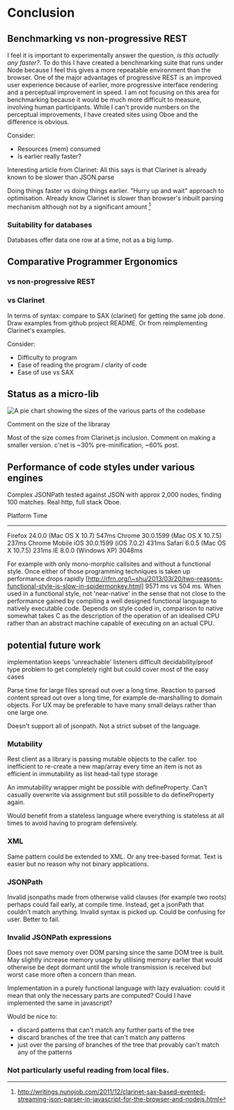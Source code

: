Conclusion
==========

Benchmarking vs non-progressive REST
------------------------------------

I feel it is important to experimentally answer the question, *is this actually any faster?*.
To do this I have created a benchmarking suite that runs under Node
because I feel this gives a more repeatable environment than the browser. 
One of the major advantages of progressive REST is an improved user experience
because of earlier, more progressive interface rendering and a perceptual improvement
in speed. I am not focusing on this area for benchmarking because it would be
much more difficult to measure, involving human participants. While I can't
provide numbers on the perceptual improvements, I have created sites using
Oboe and the difference is obvious.  

Consider:

-   Resources (mem) consumed
-   Is earlier really faster?

Interesting article from Clarinet: All this says is that Clarinet is
already known to be slower than JSON.parse

Doing things faster vs doing things earlier. "Hurry up and wait"
approach to optimisation. Already know Clarinet is slower than browser's
inbuilt parsing mechanism although not by a significant amount [^1]

### Suitability for databases

Databases offer data one row at a time, not as a big lump.

Comparative Programmer Ergonomics
---------------------------------

### vs non-progressive REST

### vs Clarinet

In terms of syntax: compare to SAX (clarinet) for getting the same job
done. Draw examples from github project README. Or from reimplementing
Clarinet's examples.

Consider:

-   Difficulty to program
-   Ease of reading the program / clarity of code
-   Ease of use vs SAX

Status as a micro-lib
---------------------

![A pie chart showing the sizes of the various parts of the
codebase](images/placeholder.png)

Comment on the size of the libraray

Most of the size comes from Clarinet.js inclusion. Comment on making a
smaller version. c'net is \~30% pre-minification, \~60% post.

Performance of code styles under various engines
------------------------------------------------

Complex JSONPath tested against JSON with approx 2,000 nodes, finding
100 matches. Real http, full stack Oboe.

  Platform                                      Time
  ----------------------------------------- --------
  Firefox 24.0.0 (Mac OS X 10.7)               547ms
  Chrome 30.0.1599 (Mac OS X 10.7.5)           237ms
  Chrome Mobile iOS 30.0.1599 (iOS 7.0.2)      431ms
  Safari 6.0.5 (Mac OS X 10.7.5)               231ms
  IE 8.0.0 (Windows XP)                       3048ms

For example with only mono-morphic callsites and without a functional
style. Once either of those programming techniques is taken up
performance drops rapidly
[http://rfrn.org/\~shu/2013/03/20/two-reasons-functional-style-is-slow-in-spidermonkey.html]
9571 ms vs 504 ms. When used in a functional style, not 'near-native' in
the sense that not close to the performance gained by compiling a well
designed functional language to natively executable code. Depends on
style coded in, comparison to native somewhat takes C as the description
of the operation of an idealised CPU rather than an abstract machine
capable of executing on an actual CPU.

potential future work
---------------------

implementation keeps 'unreachable' listeners difficult
decidability/proof type problem to get completely right but could cover
most of the easy cases

Parse time for large files spread out over a long time. Reaction to
parsed content spread out over a long time, for example de-marshalling
to domain objects. For UX may be preferable to have many small delays
rather than one large one.

Doesn't support all of jsonpath. Not a strict subset of the language.

### Mutability

Rest client as a library is passing mutable objects to the caller. too
inefficient to re-create a new map/array every time an item is not as
efficient in immutability as list head-tail type storage

An immutability wrapper might be possible with defineProperty. Can't
casually overwrite via assignment but still possible to do
defineProperty again.

Would benefit from a stateless language where everything is stateless at
all times to avoid having to program defensively.

### XML

Same pattern could be extended to XML. Or any tree-based format. Text is
easier but no reason why not binary applications.

### JSONPath

Invalid jsonpaths made from otherwise valid clauses (for example two
roots) perhaps could fail early, at compile time. Instead, get a
jsonPath that couldn't match anything. Invalid syntax is picked up.
Could be confusing for user. Better to fail.

### Invalid JSONPath expressions

Does not save memory over DOM parsing since the same DOM tree is built.
May slightly increase memory usage by utilising memory earlier that
would otherwise be dept dormant until the whole transmission is received
but worst case more often a concern than mean.

Implementation in a purely functional language with lazy evaluation:
could it mean that only the necessary parts are computed? Could I have
implemented the same in javascript?

Would be nice to:

-   discard patterns that can't match any further parts of the tree
-   discard branches of the tree that can't match any patterns
-   just over the parsing of branches of the tree that provably can't
    match any of the patterns

### Not particularly useful reading from local files.

[^1]: http://writings.nunojob.com/2011/12/clarinet-sax-based-evented-streaming-json-parser-in-javascript-for-the-browser-and-nodejs.html
